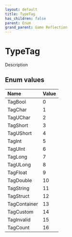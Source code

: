 ```yaml
---
layout: default
title: TypeTag
has_children: false
parent: Enum
grand_parent: Game Reflection
---
```

# TypeTag
Description 

## Enum values

| Name | Value |
|:-------------|:--------------|
| TagBool | 0 |
| TagChar | 1 |
| TagUChar | 2 |
| TagShort | 3 |
| TagUShort | 4 |
| TagInt | 5 |
| TagUInt | 6 |
| TagLong | 7 |
| TagULong | 8 |
| TagFloat | 9 |
| TagDouble | 10 |
| TagString | 11 |
| TagStruct | 12 |
| TagContainer | 13 |
| TagCustom | 14 |
| TagInvalid | 15 |
| TagCount | 16 |

